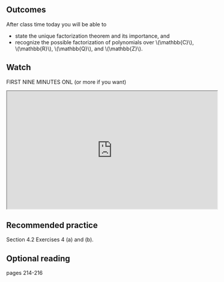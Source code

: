 ## Outcomes
After class time today you will be able to

* state the unique factorization theorem and its importance, and
* recognize the possible factorization of polynomials over \\(\\mathbb{C}\\), \\(\\mathbb{R}\\), \\(\\mathbb{Q}\\), and \\(\\mathbb{Z}\\).

## Watch
FIRST NINE MINUTES ONL (or more if you want)

<iframe style="font-family: inherit; font-size: 1rem;" src="https://www.youtube.com/embed/pHQ73N3n-ZU" width="560" height="315" allowfullscreen="allowfullscreen" data-mce-fragment="1"></iframe>

## Recommended practice
Section 4.2 Exercises 4 (a) and (b).

## Optional reading
pages 214-216
